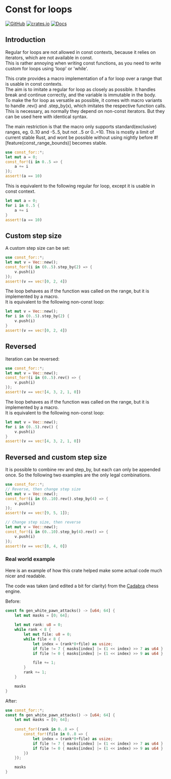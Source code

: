 # Const for loops

[![GitHub](https://img.shields.io/badge/GitHub-black?logo=github)](https://github.com/JENebel/const_for)
[![crates.io](https://img.shields.io/crates/v/const_for?logo=rust&logoColor=b7410e)](http://crates.io/crates/const_for)
[![Docs](https://img.shields.io/docsrs/const_for/latest?logo=Docs.rs)](https://docs.rs/const_for/latest)

## Introduction

Regular for loops are not allowed in const contexts, because it relies on iterators, which are not available in const.\
This is rather annoying when writing const functions, as you need to write custom for loops using 'loop' or 'while'.

This crate provides a macro implementation of a for loop over a range that is usable in const contexts.\
The aim is to imitate a regular for loop as closely as possible. It handles break and continue correctly, and the variable is immutable in the body.\
To make the for loop as versatile as possible, it comes with macro variants to handle .rev() and .step_by(x), which imitates the respective function calls.
This is necessary, as normally they depend on non-const iterators. But they can be used here with identical syntax.

The main restriction is that the macro only supports standard(exclusive) ranges, eg. 0..10 and -5..5, but not ..5 or 0..=10. This is mostly a limit of current stable Rust, and wont be possible without using nightly before #![feature(const_range_bounds)] becomes stable.

```rust
use const_for::*;
let mut a = 0;
const_for!(i in 0..5 => {
    a += i
});
assert!(a == 10)
```

This is equivalent to the following regular for loop, except it is usable in const context.

```rust
let mut a = 0;
for i in 0..5 {
    a += i
}
assert!(a == 10)
```

## Custom step size

A custom step size can be set:

```rust
use const_for::*;
let mut v = Vec::new();
const_for!(i in (0..5).step_by(2) => {
    v.push(i)
});
assert!(v == vec![0, 2, 4])
```

The loop behaves as if the function was called on the range, but it is implemented by a macro.\
It is equivalent to the following non-const loop:

```rust
let mut v = Vec::new();
for i in (0..5).step_by(2) {
    v.push(i)
}
assert!(v == vec![0, 2, 4])
```

## Reversed

Iteration can be reversed:

```rust
use const_for::*;
let mut v = Vec::new();
const_for!(i in (0..5).rev() => {
    v.push(i)
});
assert!(v == vec![4, 3, 2, 1, 0])
```

The loop behaves as if the function was called on the range, but it is implemented by a macro.\
It is equivalent to the following non-const loop:

```rust
let mut v = Vec::new();
for i in (0..5).rev() {
    v.push(i)
}
assert!(v == vec![4, 3, 2, 1, 0])
```

## Reversed and custom step size

It is possible to combine rev and step_by, but each can only be appended once. So the following two examples are the only legal combinations.

```rust
use const_for::*;
// Reverse, then change step size
let mut v = Vec::new();
const_for!(i in (0..10).rev().step_by(4) => {
    v.push(i)
});
assert!(v == vec![9, 5, 1]);

// Change step size, then reverse
let mut v = Vec::new();
const_for!(i in (0..10).step_by(4).rev() => {
    v.push(i)
});
assert!(v == vec![8, 4, 0])
```

### Real world example

Here is an example of how this crate helped make some actual code much nicer and readable.

The code was taken (and edited a bit for clarity) from the [Cadabra](https://github.com/JENebel/Cadabra/blob/master/prepare_constants.rs) chess engine.

Before:

```rust
const fn gen_white_pawn_attacks() -> [u64; 64] {
    let mut masks = [0; 64];
    
    let mut rank: u8 = 0;
    while rank < 8 {
        let mut file: u8 = 0;
        while file < 8 {
            let index = (rank*8+file) as usize;
            if file != 7 { masks[index] |= (1 << index) >> 7 as u64 }
            if file != 0 { masks[index] |= (1 << index) >> 9 as u64 }

            file += 1;
        }
        rank += 1;
    }

    masks
}
```

After:

```rust
use const_for::*;
const fn gen_white_pawn_attacks() -> [u64; 64] {
    let mut masks = [0; 64];
    
    const_for!(rank in 0..8 => {
        const_for!(file in 0..8 => {
            let index = (rank*8+file) as usize;
            if file != 7 { masks[index] |= (1 << index) >> 7 as u64 }
            if file != 0 { masks[index] |= (1 << index) >> 9 as u64 }
        })
    });

    masks
}
```
